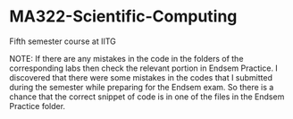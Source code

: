 # MA322-Scientific-Computing
Fifth semester course at IITG

NOTE:
If there are any mistakes in the code in the folders of the corresponding labs then check the relevant portion in Endsem Practice.
I discovered that there were some mistakes in the codes that I submitted during the semester while preparing for the Endsem exam. 
So there is a chance that the correct snippet of code is in one of the files in the Endsem Practice folder.
